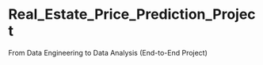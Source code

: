 # Real_Estate_Price_Prediction_Project
From Data Engineering to Data Analysis (End-to-End Project) 
